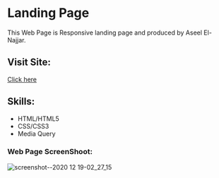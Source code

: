 # Landing Page
This Web Page is Responsive landing page and produced by Aseel El-Najjar.
## Visit Site:
[Click here](https://aseelalnajar2001.github.io/Landing-Page/)
## Skills:
- HTML/HTML5
- CSS/CSS3
- Media Query
### Web Page ScreenShoot:
![screenshot--2020 12 19-02_27_15](https://user-images.githubusercontent.com/63051374/109708289-dfd38880-7ba3-11eb-9487-cb3314ff0863.jpg)
